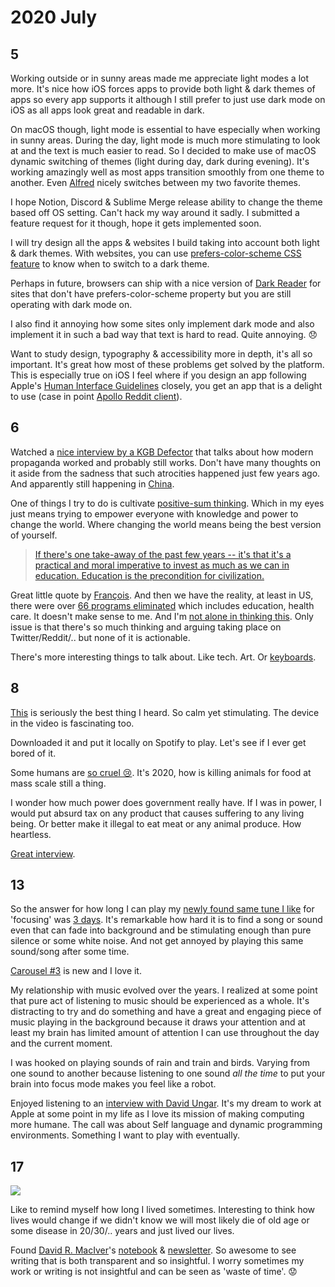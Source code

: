 # 2020 July

## 5

Working outside or in sunny areas made me appreciate light modes a lot more. It's nice how iOS forces apps to provide both light & dark themes of apps so every app supports it although I still prefer to just use dark mode on iOS as all apps look great and readable in dark.

On macOS though, light mode is essential to have especially when working in sunny areas. During the day, light mode is much more stimulating to look at and the text is much easier to read. So I decided to make use of macOS dynamic switching of themes (light during day, dark during evening). It's working amazingly well as most apps transition smoothly from one theme to another. Even [Alfred](../../macOS/apps/alfred/alfred.md) nicely switches between my two favorite themes.

I hope Notion, Discord & Sublime Merge release ability to change the theme based off OS setting. Can't hack my way around it sadly. I submitted a feature request for it though, hope it gets implemented soon.

I will try design all the apps & websites I build taking into account both light & dark themes. With websites, you can use [prefers-color-scheme CSS feature](https://developer.mozilla.org/en-US/docs/Web/CSS/@media/prefers-color-scheme) to know when to switch to a dark theme.

Perhaps in future, browsers can ship with a nice version of [Dark Reader](https://darkreader.org/) for sites that don't have prefers-color-scheme property but you are still operating with dark mode on.

I also find it annoying how some sites only implement dark mode and also implement it in such a bad way that text is hard to read. Quite annoying. 😞

Want to study design, typography & accessibility more in depth, it's all so important. It's great how most of these problems get solved by the platform. This is especially true on iOS I feel where if you design an app following Apple's [Human Interface Guidelines](https://developer.apple.com/design/human-interface-guidelines/) closely, you get an app that is a delight to use (case in point [Apollo Reddit client](https://apolloapp.io)).

## 6

Watched a [nice interview by a KGB Defector](https://www.youtube.com/watch?v=zgmg2VFX058) that talks about how modern propaganda worked and probably still works. Don't have many thoughts on it aside from the sadness that such atrocities happened just few years ago. And apparently still happening in [China](https://twitter.com/patrickc/status/1277783532182671361).

One of things I try to do is cultivate [positive-sum thinking](https://twitter.com/eriktorenberg/status/1279831396161220608). Which in my eyes just means trying to empower everyone with knowledge and power to change the world. Where changing the world means being the best version of yourself.

> [If there's one take-away of the past few years -- it's that it's a practical and moral imperative to invest as much as we can in education. Education is the precondition for civilization.](https://twitter.com/fchollet/status/1278853987635064832)

Great little quote by [François](https://twitter.com/fchollet). And then we have the reality, at least in US, there were over [66 programs eliminated](https://thehill.com/policy/finance/334768-here-are-the-66-programs-eliminated-in-trumps-budget) which includes education, health care. It doesn't make sense to me. And I'm [not alone in thinking this](https://www.reddit.com/r/politics/comments/hlslw0/biden_tells_teachers_their_profession_is_the_most/). Only issue is that there's so much thinking and arguing taking place on Twitter/Reddit/.. but none of it is actionable.

There's more interesting things to talk about. Like tech. Art. Or [keyboards](https://zealot.hu/absolem/).

## 8

[This](https://twitter.com/trorez/status/1280440336855138304) is seriously the best thing I heard. So calm yet stimulating. The device in the video is fascinating too.

Downloaded it and put it locally on Spotify to play. Let's see if I ever get bored of it.

Some humans are [so cruel 😢](https://www.youtube.com/watch?v=YhL8dB7sgNY). It's 2020, how is killing animals for food at mass scale still a thing.

I wonder how much power does government really have. If I was in power, I would put absurd tax on any product that causes suffering to any living being. Or better make it illegal to eat meat or any animal produce. How heartless.

[Great interview](https://www.youtube.com/watch?v=a_mQR7w__F0).

## 13

So the answer for how long I can play my [newly found same tune I like](https://twitter.com/trorez/status/1280440336855138304) for 'focusing' was [3 days](https://github.com/nikitavoloboev/dotfiles/commit/194d8453b2afcd14b8df1c791916b768ef132f85). It's remarkable how hard it is to find a song or sound even that can fade into background and be stimulating enough than pure silence or some white noise. And not get annoyed by playing this same sound/song after some time.

[Carousel #3](https://open.spotify.com/track/5a3frR7WKCWyLROlGbDg46?si=SR9PB1_rREGeHEhEHxXPjA) is new and I love it.

My relationship with music evolved over the years. I realized at some point that pure act of listening to music should be experienced as a whole. It's distracting to try and do something and have a great and engaging piece of music playing in the background because it draws your attention and at least my brain has limited amount of attention I can use throughout the day and the current moment.

I was hooked on playing sounds of rain and train and birds. Varying from one sound to another because listening to one sound _all the time_ to put your brain into focus mode makes you feel like a robot.

Enjoyed listening to an [interview with David Ungar](https://www.youtube.com/watch?v=8nfrC-YLYqc). It's my dream to work at Apple at some point in my life as I love its mission of making computing more humane. The call was about Self language and dynamic programming environments. Something I want to play with eventually.

## 17

![](https://i.imgur.com/2ANtoId.png)

Like to remind myself how long I lived sometimes. Interesting to think how lives would change if we didn't know we will most likely die of old age or some disease in 20/30/.. years and just lived our lives.

Found [David R. MacIver](https://www.drmaciver.com)'s [notebook](https://notebook.drmaciver.com/) & [newsletter](https://drmaciver.substack.com/). So awesome to see writing that is both transparent and so insightful. I worry sometimes my work or writing is not insightful and can be seen as 'waste of time'. 😟
